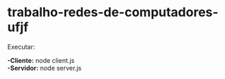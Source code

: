 # trabalho-redes-de-computadores-ufjf

Executar:

**-Cliente:** node client.js <br>
**-Servidor:** node server.js
